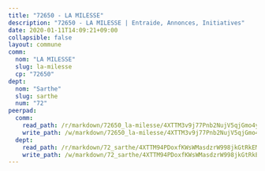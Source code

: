 ```yaml
---
title: "72650 - LA MILESSE"
description: "72650 - LA MILESSE | Entraide, Annonces, Initiatives"
date: 2020-01-11T14:09:21+09:00
collapsible: false
layout: commune
comm:
  nom: "LA MILESSE"
  slug: la-milesse
  cp: "72650"
dept:
  nom: "Sarthe"
  slug: sarthe
  num: "72"
peerpad:
  comm:
    read_path: /r/markdown/72650_la-milesse/4XTTM3v9j77Pnb2NujV5qjGmo4yADsMNYAdTXMXeXFodhjbdc
    write_path: /w/markdown/72650_la-milesse/4XTTM3v9j77Pnb2NujV5qjGmo4yADsMNYAdTXMXeXFodhjbdc-K3TgUskWekMwBx4QAXAQZTPB5UcjNuNAAr74N3vuEkysMW5f1LiWtzJfmtYTTp13oxPmEtxW4z2b4mvnBaQoettULUEBHVgGNBhdsavZa12FTvVgSSAh5sbDsYwszCXyyzWbNXmk
  dept:
    read_path: /r/markdown/72_sarthe/4XTTM94PDoxfKWsWMasdzrW998jkGtRkEM3CSUC42xSpuJKZ5
    write_path: /w/markdown/72_sarthe/4XTTM94PDoxfKWsWMasdzrW998jkGtRkEM3CSUC42xSpuJKZ5-K3TgTpjFyG67yVeuXvSAfSYzY4Yx2FMtDhgpv5HM2EDBJRVMn95z33xx4XjRNYNVaVsBPQ1t4pG9MoyNqwTqa8mcnEUB8rK4BMVbvUhCtGWCPSFnDCaT8GJTyimDgsCirLN3zswh
---
```


